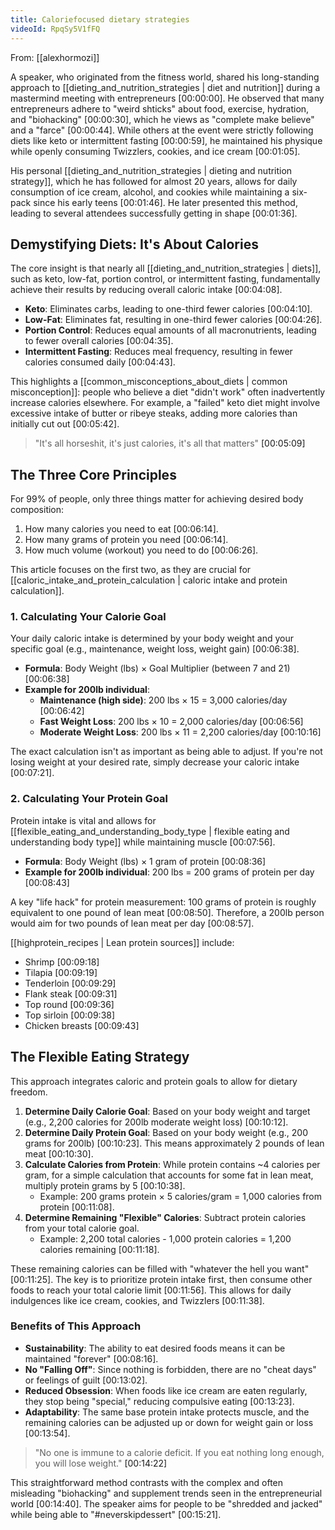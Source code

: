 ```yaml
---
title: Caloriefocused dietary strategies
videoId: RpqSy5V1fFQ
---
```


From: [[alexhormozi]] <br/> 

A speaker, who originated from the fitness world, shared his long-standing approach to [[dieting_and_nutrition_strategies | diet and nutrition]] during a mastermind meeting with entrepreneurs [00:00:00]. He observed that many entrepreneurs adhere to "weird shticks" about food, exercise, hydration, and "biohacking" [00:00:30], which he views as "complete make believe" and a "farce" [00:00:44]. While others at the event were strictly following diets like keto or intermittent fasting [00:00:59], he maintained his physique while openly consuming Twizzlers, cookies, and ice cream [00:01:05].

His personal [[dieting_and_nutrition_strategies | dieting and nutrition strategy]], which he has followed for almost 20 years, allows for daily consumption of ice cream, alcohol, and cookies while maintaining a six-pack since his early teens [00:01:46]. He later presented this method, leading to several attendees successfully getting in shape [00:01:36].

## Demystifying Diets: It's About Calories

The core insight is that nearly all [[dieting_and_nutrition_strategies | diets]], such as keto, low-fat, portion control, or intermittent fasting, fundamentally achieve their results by reducing overall caloric intake [00:04:08].
*   **Keto**: Eliminates carbs, leading to one-third fewer calories [00:04:10].
*   **Low-Fat**: Eliminates fat, resulting in one-third fewer calories [00:04:26].
*   **Portion Control**: Reduces equal amounts of all macronutrients, leading to fewer overall calories [00:04:35].
*   **Intermittent Fasting**: Reduces meal frequency, resulting in fewer calories consumed daily [00:04:43].

This highlights a [[common_misconceptions_about_diets | common misconception]]: people who believe a diet "didn't work" often inadvertently increase calories elsewhere. For example, a "failed" keto diet might involve excessive intake of butter or ribeye steaks, adding more calories than initially cut out [00:05:42].

> "It's all horseshit, it's just calories, it's all that matters" <a class="yt-timestamp" data-t="00:09:08">[00:05:09]</a>

## The Three Core Principles

For 99% of people, only three things matter for achieving desired body composition:
1.  How many calories you need to eat [00:06:14].
2.  How many grams of protein you need [00:06:14].
3.  How much volume (workout) you need to do [00:06:26].

This article focuses on the first two, as they are crucial for [[caloric_intake_and_protein_calculation | caloric intake and protein calculation]].

### 1. Calculating Your Calorie Goal

Your daily caloric intake is determined by your body weight and your specific goal (e.g., maintenance, weight loss, weight gain) [00:06:38].

*   **Formula**: Body Weight (lbs) × Goal Multiplier (between 7 and 21) [00:06:38]
*   **Example for 200lb individual**:
    *   **Maintenance (high side)**: 200 lbs × 15 = 3,000 calories/day [00:06:42]
    *   **Fast Weight Loss**: 200 lbs × 10 = 2,000 calories/day [00:06:56]
    *   **Moderate Weight Loss**: 200 lbs × 11 = 2,200 calories/day [00:10:16]

The exact calculation isn't as important as being able to adjust. If you're not losing weight at your desired rate, simply decrease your caloric intake [00:07:21].

### 2. Calculating Your Protein Goal

Protein intake is vital and allows for [[flexible_eating_and_understanding_body_type | flexible eating and understanding body type]] while maintaining muscle [00:07:56].

*   **Formula**: Body Weight (lbs) × 1 gram of protein [00:08:36]
*   **Example for 200lb individual**: 200 lbs = 200 grams of protein per day [00:08:43]

A key "life hack" for protein measurement: 100 grams of protein is roughly equivalent to one pound of lean meat [00:08:50]. Therefore, a 200lb person would aim for two pounds of lean meat per day [00:08:57].

[[highprotein_recipes | Lean protein sources]] include:
*   Shrimp [00:09:18]
*   Tilapia [00:09:19]
*   Tenderloin [00:09:29]
*   Flank steak [00:09:31]
*   Top round [00:09:36]
*   Top sirloin [00:09:38]
*   Chicken breasts [00:09:43]

## The Flexible Eating Strategy

This approach integrates caloric and protein goals to allow for dietary freedom.

1.  **Determine Daily Calorie Goal**: Based on your body weight and target (e.g., 2,200 calories for 200lb moderate weight loss) [00:10:12].
2.  **Determine Daily Protein Goal**: Based on your body weight (e.g., 200 grams for 200lb) [00:10:23]. This means approximately 2 pounds of lean meat [00:10:30].
3.  **Calculate Calories from Protein**: While protein contains ~4 calories per gram, for a simple calculation that accounts for some fat in lean meat, multiply protein grams by 5 [00:10:38].
    *   Example: 200 grams protein × 5 calories/gram = 1,000 calories from protein [00:11:08].
4.  **Determine Remaining "Flexible" Calories**: Subtract protein calories from your total calorie goal.
    *   Example: 2,200 total calories - 1,000 protein calories = 1,200 calories remaining [00:11:18].

These remaining calories can be filled with "whatever the hell you want" [00:11:25]. The key is to prioritize protein intake first, then consume other foods to reach your total calorie limit [00:11:56]. This allows for daily indulgences like ice cream, cookies, and Twizzlers [00:11:38].

### Benefits of This Approach

*   **Sustainability**: The ability to eat desired foods means it can be maintained "forever" [00:08:16].
*   **No "Falling Off"**: Since nothing is forbidden, there are no "cheat days" or feelings of guilt [00:13:02].
*   **Reduced Obsession**: When foods like ice cream are eaten regularly, they stop being "special," reducing compulsive eating [00:13:23].
*   **Adaptability**: The same base protein intake protects muscle, and the remaining calories can be adjusted up or down for weight gain or loss [00:13:54].

> "No one is immune to a calorie deficit. If you eat nothing long enough, you will lose weight." <a class="yt-timestamp" data-t="00:14:22">[00:14:22]</a>

This straightforward method contrasts with the complex and often misleading "biohacking" and supplement trends seen in the entrepreneurial world [00:14:40]. The speaker aims for people to be "shredded and jacked" while being able to "#neverskipdessert" [00:15:21].